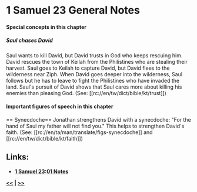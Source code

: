 # 1 Samuel 23 General Notes #

#### Special concepts in this chapter ####

##### Saul chases David #####
Saul wants to  kill David, but David trusts in God who keeps rescuing him. David rescues the town of Keilah from the Philistines who are stealing their harvest. Saul goes to Keilah to capture David, but David flees to the wilderness near Ziph. When David goes deeper into the wilderness, Saul follows but he has to leave to fight the Philistines who have invaded the land. Saul's pursuit of David shows that Saul cares more about killing his enemies than pleasing God. (See: [[rc://en/tw/dict/bible/kt/trust]])    

#### Important figures of speech in this chapter ####

== Synecdoche==
Jonathan strengthens David with a synecdoche: "For the hand of Saul my father will not find you." This helps to strengthen David's faith. (See: [[rc://en/ta/man/translate/figs-synecdoche]] and [[rc://en/tw/dict/bible/kt/faith]])

## Links: ##

* __[1 Samuel 23:01 Notes](./01.md)__

__[<<](../22/intro.md) | [>>](../24/intro.md)__
